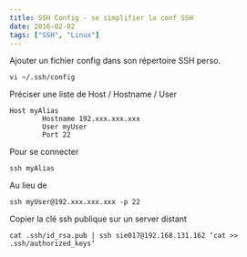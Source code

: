 ```yaml
---
title: SSH Config - se simplifier la conf SSH
date: 2016-02-02
tags: ["SSH", "Linux"]
---
```


Ajouter un fichier config dans son répertoire SSH perso.
```
vi ~/.ssh/config
```

Préciser une liste de Host / Hostname / User
```
Host myAlias
        Hostname 192.xxx.xxx.xxx
        User myUser
        Port 22
```

Pour se connecter
```
ssh myAlias
```

Au lieu de
```
ssh myUser@192.xxx.xxx.xxx -p 22
```

Copier la clé ssh publique sur un server distant
```
cat .ssh/id_rsa.pub | ssh sie017@192.168.131.162 ‘cat >> .ssh/authorized_keys’
```
